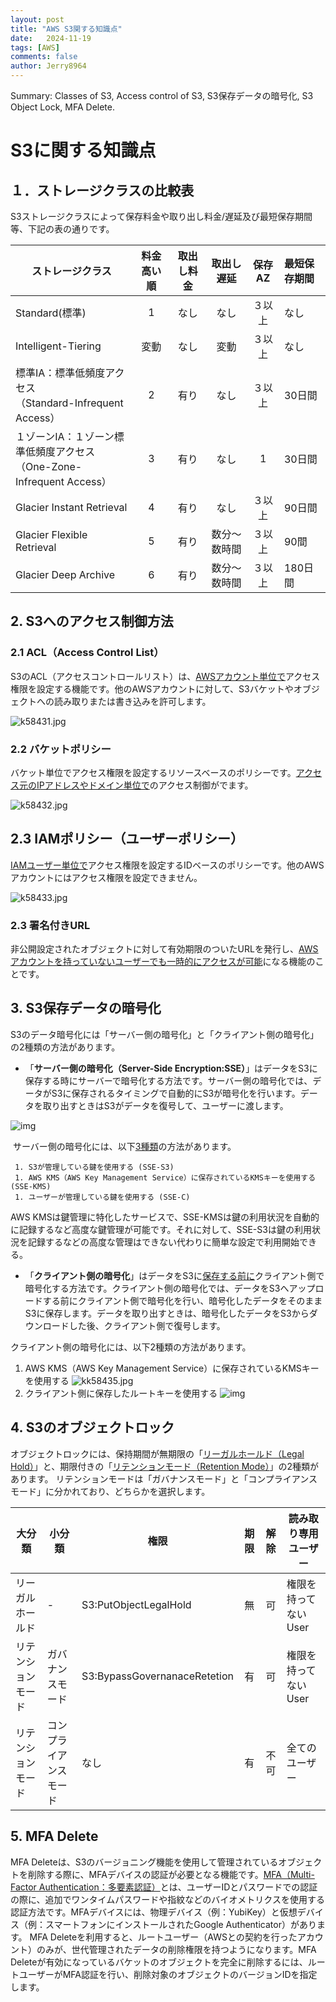 ```yaml
---
layout: post
title: "AWS S3関する知識点"
date:   2024-11-19
tags: [AWS]
comments: false
author: Jerry8964
---
```






Summary: Classes of S3, Access control of S3, S3保存データの暗号化, S3 Object Lock, MFA Delete.

# S3に関する知識点





## １．ストレージクラスの比較表

S3ストレージクラスによって保存料金や取り出し料金/遅延及び最短保存期間等、下記の表の通りです。

| ストレージクラス                                             | 料金高い順 | 取出し料金 |  取出し遅延  | 保存AZ | 最短保存期間 |
| ------------------------------------------------------------ | :--------: | :--------: | :----------: | :----: | :----------- |
| Standard(標準)                                               |     1      |    なし    |     なし     | ３以上 | なし         |
| Intelligent-Tiering                                          |    変動    |    なし    |     変動     | ３以上 | なし         |
| 標準IA：標準低頻度アクセス<br/>（Standard-Infrequent Access） |     2      |    有り    |     なし     | ３以上 | 30日間       |
| １ゾーンIA：１ゾーン標準低頻度アクセス<br/>（One-Zone-Infrequent Access） |     3      |    有り    |     なし     |   1    | 30日間       |
| Glacier Instant Retrieval                                    |     4      |    有り    |     なし     | ３以上 | 90日間       |
| Glacier Flexible Retrieval                                   |     5      |    有り    | 数分～数時間 | ３以上 | 90間         |
| Glacier Deep Archive                                         |     6      |    有り    | 数分～数時間 | ３以上 | 180日間      |



## 2. S3へのアクセス制御方法

### 2.1 ACL（Access Control List）

S3のACL（アクセスコントロールリスト）は、<u>AWSアカウント単位で</u>アクセス権限を設定する機能です。他のAWSアカウントに対して、S3バケットやオブジェクトへの読み取りまたは書き込みを許可します。

![k58431.jpg](https://ping-t-resouces.com/uploads/question_image/file/22869/k58431.jpg)

### 2.2 バケットポリシー

バケット単位でアクセス権限を設定するリソースベースのポリシーです。<u>アクセス元のIPアドレスやドメイン単位で</u>のアクセス制御がでます。

![k58432.jpg](https://ping-t-resouces.com/uploads/question_image/file/22865/k58432.jpg)

## 2.3 IAMポリシー（ユーザーポリシー）

<u>IAMユーザー単位で</u>アクセス権限を設定するIDベースのポリシーです。他のAWSアカウントにはアクセス権限を設定できません。

![k58433.jpg](https://ping-t-resouces.com/uploads/question_image/file/22868/k58433.jpg)

### 2.3 署名付きURL

非公開設定されたオブジェクトに対して有効期限のついたURLを発行し、<u>AWSアカウントを持っていないユーザーでも一時的にアクセスが可能</u>になる機能のことです。



## 3. S3保存データの暗号化

S3のデータ暗号化には「サーバー側の暗号化」と「クライアント側の暗号化」の2種類の方法があります。

- 「**サーバー側の暗号化（Server-Side Encryption:SSE）**」はデータをS3に保存する時にサーバーで暗号化する方法です。サーバー側の暗号化では、データがS3に保存されるタイミングで自動的にS3が暗号化を行います。データを取り出すときはS3がデータを復号して、ユーザーに渡します。

![img](https://ping-t-resouces.com/uploads/question_image/file/22870/k58434.jpg)

​     サーバー側の暗号化には、以下<u>3種類</u>の方法があります。

     1. S3が管理している鍵を使用する (SSE-S3)
     1. AWS KMS（AWS Key Management Service）に保存されているKMSキーを使用する (SSE-KMS)
     1. ユーザーが管理している鍵を使用する (SSE-C)

  AWS KMSは鍵管理に特化したサービスで、SSE-KMSは鍵の利用状況を自動的に記録するなど高度な鍵管理が可能です。それに対して、SSE-S3は鍵の利用状況を記録するなどの高度な管理はできない代わりに簡単な設定で利用開始できる。

- 「**クライアント側の暗号化**」はデータをS3に<u>保存する前に</u>クライアント側で暗号化する方法です。クライアント側の暗号化では、データをS3へアップロードする前にクライアント側で暗号化を行い、暗号化したデータをそのままS3に保存します。データを取り出すときは、暗号化したデータをS3からダウンロードした後、クライアント側で復号します。

クライアント側の暗号化には、以下2種類の方法があります。

1. AWS KMS（AWS Key Management Service）に保存されているKMSキーを使用する
   ![kk58435.jpg](https://ping-t-resouces.com/uploads/question_image/file/22875/kk58435.jpg)
2. クライアント側に保存したルートキーを使用する
   ![img](https://ping-t-resouces.com/uploads/question_image/file/22876/kkk58435.jpg)

## 4. S3のオブジェクトロック

オブジェクトロックには、保持期間が無期限の「<u>リーガルホールド（Legal Hold）</u>」と、期限付きの「<u>リテンションモード（Retention Mode）</u>」の2種類があります。
リテンションモードは「ガバナンスモード」と「コンプライアンスモード」に分かれており、どちらかを選択します。

| 大分類             | 小分類                 | 権限                         | 期限 | 解除 | 読み取り専用ユーザー |
| ------------------ | ---------------------- | ---------------------------- | :--: | :--: | -------------------- |
| リーガルホールド   | -                      | S3:PutObjectLegalHold        |  無  |  可  | 権限を持ってないUser |
| リテンションモード | ガバナンスモード       | S3:BypassGovernanaceRetetion |  有  |  可  | 権限を持ってないUser |
| リテンションモード | コンプライアンスモード | なし                         |  有  | 不可 | 全てのユーザー       |



## 5. MFA Delete

MFA Deleteは、S3のバージョニング機能を使用して管理されているオブジェクトを削除する際に、MFAデバイスの認証が必要となる機能です。<u>MFA（Multi-Factor Authentication：多要素認証）</u>とは、ユーザーIDとパスワードでの認証の際に、追加でワンタイムパスワードや指紋などのバイオメトリクスを使用する認証方法です。MFAデバイスには、物理デバイス（例：YubiKey）と仮想デバイス（例：スマートフォンにインストールされたGoogle Authenticator）があります。
MFA Deleteを利用すると、ルートユーザー（AWSとの契約を行ったアカウント）のみが、世代管理されたデータの削除権限を持つようになります。MFA Deleteが有効になっているバケットのオブジェクトを完全に削除するには、ルートユーザーがMFA認証を行い、削除対象のオブジェクトのバージョンIDを指定します。